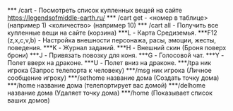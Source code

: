 *** /cart - Посмотреть список купленных вещей на сайте https://legendsofmiddle-earth.ru/
*** /cart get - <номер в таблице> (например 1) <количество> (например 10) 
*** /cart all - Получить все купленные вещи на сайте (корзина)
***L - Карта Средиземья.
***F12 (z,x,c,v,b) - Настройка внешности персонажа, расы, эмоции, жесты, поведения.
***K - Журнал заданий.
***H - Внешний скин (Броня поверх брони)
***J - Привязать повозку для коня.
***G - Голосовой чат.
***Y - Полет вверх на драконе.
***U - Полет вниз на драконе.
***/tpa ник игрока (Запрос телепорта к человеку)
***/msg ник игрока (Личное сообщение игроку)
***/sethome название дома (Создать точку дома)
***/home название дома (телепортирует вас домой)
***/delhome название дома (Удаляет точку дома) 
***/home (Показывает список ваших домов)
